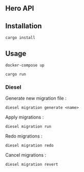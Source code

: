 Hero API
---

## Installation

```
cargo install
```

## Usage


```
docker-compose up
```

```
cargo run
```

### Diesel

Generate new migration file :
```
diesel migration generate <name>
```

Apply migrations :
```
diesel migration run
```

Redo migrations :
```
diesel migration redo
```

Cancel migrations :
```
diesel migration revert
```